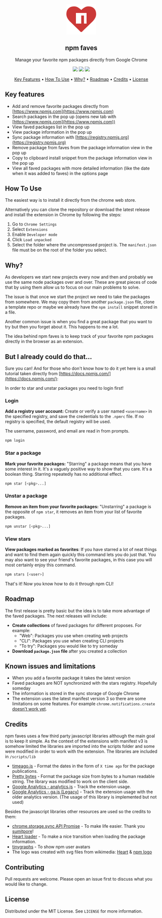 <div align="center">
    <a href="https://www.npm-faves.com" target="_blank">
        <img width="100" alt="npm faves logo" src="./images/npm-faves-logo-128.png?raw=true">
    </a>
</div>
<h2 align="center">npm faves</h2>

<p align="center">Manage your favorite npm packages directly from Google Chrome</p>

<p align="center">
    <img src="https://img.shields.io/chrome-web-store/v/{ID}?label=version" />
    <img src="https://img.shields.io/chrome-web-store/users/{ID}?label=downloads" />
    <img src="https://img.shields.io/github/license/tulu/chrome-extension-npm-faves" />
</p>

<p align="center">
  <a href="#key-features">Key Features</a> •
  <a href="#how-to-use">How To Use</a> •
  <a href="#why">Why?</a> •
  <a href="#roadmap">Roadmap</a> •
  <a href="#credits">Credits</a> •
  <a href="#license">License</a>
</p>

## Key features

- Add and remove favorite packages directly from [https://www.npmjs.com](https://www.npmjs.com)
- Search packages in the pop up (opens new tab with [https://www.npmjs.com](https://www.npmjs.com))
- View faved packages list in the pop up
- View package information in the pop up
- Sync package information with [https://registry.npmjs.org](https://registry.npmjs.org)
- Remove package from faves from the package information view in the pop up
- Copy to clipboard install snippet from the package information view in the pop up
- View all faved packages with more detailed information (like the date when it was added to faves) in the options page

## How To Use

The easiest way is to install it directly from the chrome web store.

Alternatively you can clone the repository or download the latest release and install the extension in Chrome by following the steps:

1. Go to `Chrome Settings`
2. Select `Extensions`
3. Enable `Developer mode`
4. Click `Load unpacked`
5. Select the folder where the uncompressed project is. The `manifest.json` file must be on the root of the folder you select.

## Why?

As developers we start new projects every now and then and probably we use the same node packages over and over. These are great pieces of code that by using them allow us to focus on our main problems to solve.

The issue is that once we start the project we need to take the packages from somewhere. We may copy them from another `package.json` file, clone a template repo or maybe we already have the `npm install` snippet stored in a file.

Another common issue is when you find a great package that you want to try but then you forget about it. This happens to me a lot.

The idea behind npm faves is to keep track of your favorite npm packages directly in the browser as an extension. 

## But I already could do that...

Sure you can! And for those who don't know how to do it yet here is a small tutorial taken directly from [https://docs.npmjs.com/](https://docs.npmjs.com/):

In order to star and unstar packages you need to login first!

### Login
**Add a registry user account:** Create or verify a user named `<username>` in the specified registry, and save the credentials to the `.npmrc` file. If no registry is specified, the default registry will be used.

The username, password, and email are read in from prompts.

```sh
npm login
```

### Star a package
**Mark your favorite packages:** "Starring" a package means that you have some interest in it. It's a vaguely positive way to show that you care.
It's a boolean thing. Starring repeatedly has no additional effect.

```sh
npm star [<pkg>...]
```

### Unstar a package
**Remove an item from your favorite packages:** "Unstarring" a package is the opposite of `npm star`, it removes an item from your list of favorite packages.

```sh
npm unstar [<pkg>...]
```

### View stars
**View packages marked as favorites**: If you have starred a lot of neat things and want to find them again quickly this command lets you do just that. You may also want to see your friend's favorite packages, in this case you will most certainly enjoy this command.

```sh
npm stars [<user>]
```

That's it! Now you know how to do it through npm CLI!


## Roadmap

The first release is pretty basic but the idea is to take more advantage of the faved packages. The next releases will include:

- **Create collections** of faved packages for different proposes. For example:
    - "Web": Packages you use when creating web projects
    - "CLI": Packages you use when creating CLI projects
    - "To try": Packages you would like to try someday
- **Download `package.json` file** after you created a collection

## Known issues and limitations

- When you add a favorite package it takes the latest version
- Faved packages are NOT synchronized with the stars registry. Hopefully someday
- The information is stored in the sync storage of Google Chrome
- The extension uses the latest manifest version 3 so there are some limitations on some features. For example `chrome.notifications.create` [doesn't work yet](https://bugs.chromium.org/p/chromium/issues/detail?id=1168477&q=image%20is%20not%20defined%20notification%20manifest%20v3&can=2).

## Credits

npm faves uses a few third party javascript libraries although the main goal is to keep it simple. As the context of the extensions with manifest v3 is somehow limited the libraries are imported into the scripts folder and some were modified in order to work with the extension. The libraries are included in `/scripts/lib`

* [timeago.js](https://www.npmjs.com/package/timeago.js) - Format the dates in the form of `X time ago` for the package publications.
* [Pretty bytes](https://www.npmjs.com/package/pretty-bytes) - Format the package size from bytes to a human readable string. The library was modified to work on the client side.
* [Google Analytics - analytics.js](https://developers.google.com/analytics/devguides/collection/analyticsjs) - Track the extension usage.
* [Google Analytics - ga.js (Legacy)](https://developers.google.com/analytics/devguides/collection/gajs) - Track the extension usage with the older analytics version. (The usage of this library is implemented but not used)

Besides the javascript libraries other resources are used so the credits to them:

* [chrome.storage.sync API Promise](https://gist.github.com/sumitpore/47439fcd86696a71bf083ede8bbd5466) - To make life easier. Thank you [sumitpore](https://gist.github.com/sumitpore)!
* [Heart loader](https://loading.io/css/) - To make a nice transition when loading the package information.
* [tinygraphs](https://www.tinygraphs.com/) - To show npm user avatars
* The logo was created with svg files from wikimedia: [Heart](https://commons.wikimedia.org/wiki/File:Heart_font_awesome.svg) & [npm logo](https://commons.wikimedia.org/wiki/File:Npm-logo.svg)

## Contributing
Pull requests are welcome. Please open an issue first to discuss what you would like to change.

## License
Distributed under the MIT License. See `LICENSE` for more information.